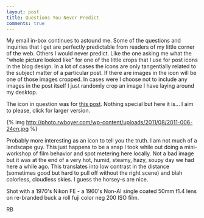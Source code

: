 ```yaml
---
layout: post
title: Questions You Never Predict
comments: true
---
```

My email in-box continues to astound me. Some of the questions and inquiries that I get are perfectly predictable from readers of my little corner of the web. Others I would never predict. Like the one asking me what the "whole picture looked like" for one of the little crops that I use for post icons in the blog design. In a lot of cases the icons are only tangentially related to the subject matter of a particular post. If there are images in the icon will be one of those images cropped. In cases were I choose not to include any images in the post itself I just randomly crop an image I have laying around my desktop.

The icon in question was for <a href="http://photo.rwboyer.com/2011/07/16/old-camera-new-film-new-camera/">this post</a>. Nothing special but here it is... I aim to please, click for larger version.

{% img http://photo.rwboyer.com/wp-content/uploads/2011/08/2011-006-24cn.jpg %}

Probably more interesting as an icon to tell you the truth. I am not much of a landscape guy. This just happens to be a snap I took while out doing a mini-workshop of film behavior and spot metering here locally. Not a bad image but it was at the end of a very hot, humid, steamy, hazy, soupy day we had here a while ago. This translates into low contrast in the distance (sometimes good but hard to pull off without the right scene) and blah colorless, cloudless skies. I guess the horsey-s are nice.

Shot with a 1970's Nikon FE - a 1960's Non-AI single coated 50mm f1.4 lens on re-branded buck a roll fuji color neg 200 ISO film.

RB